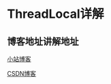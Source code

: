 # ThreadLocal详解


## 博客地址讲解地址

[小站博客](http://martinhan.site/2018/04/16/Android%E6%8A%80%E6%9C%AF---ThreadLocal%E8%AF%A6%E8%A7%A3/)


[CSDN博客](https://blog.csdn.net/hanchaohao2012/article/details/79964494)
